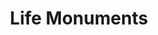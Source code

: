 ---
pid: ls117
title: Life Monuments
location_transcription: several locations incl. center of parkway
coordinates: "[-75.171050402556, 39.957846146574]"
zipcode: NJ08092
gen_neighborhood: 
neighborhood: 
outside_phl: West Creek NJ
age: '59'
age_range: 50-59
instagram: 
image_file_name: ls_117.jpg
proposal_transcription: |-
  Series of monuments that address the different immigrants that made this city. Include depictions of Asians, Africans, Latinos, Europeans, etc. It could honor those who actually built our environment.
  -Real-life sculptures of people working (ex. Laying bricks, building parks)
  -Hold interactive events at the monuments
  -Sculptures on kindness around city with diverse depictions (ex. pregnant women, people of different backgrounds)
topic: African Americans,Environment,Latinx,History,Immigration,Race Ethnicity
topic_summary: 0, 0, 0, 0, 0, 0, 0
type: Event,Interactive,Sculpture Statue
keywords_other: Asians, Africans, Latinos, Europeans, working
credit: William/Bill Baglivo
image_labels: 
twitter: 
facebook: 
permalink: "/monuments/ls117/"
layout: item-page
---
